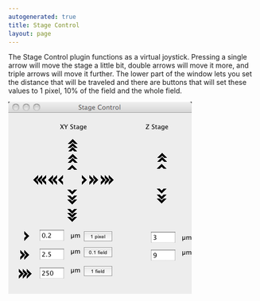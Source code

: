 ```yaml
---
autogenerated: true
title: Stage Control
layout: page
---
```


The Stage Control plugin functions as a virtual joystick. Pressing a
single arrow will move the stage a little bit, double arrows will move
it more, and triple arrows will move it further. The lower part of the
window lets you set the distance that will be traveled and there are
buttons that will set these values to 1 pixel, 10% of the field and the
whole field.

![Stage Control plugin](media/StageControl.png "Stage Control plugin")

